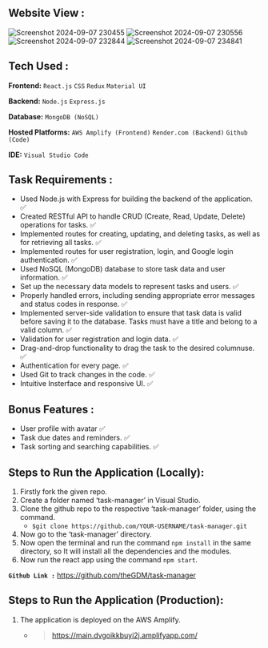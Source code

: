 ## **Website View :**
![Screenshot 2024-09-07 230455](https://github.com/user-attachments/assets/c5164a15-fbd7-44b1-ab94-0e3befa3678d)
![Screenshot 2024-09-07 230556](https://github.com/user-attachments/assets/4cbb4083-bb00-4ac6-83b4-2d601d53a688)
![Screenshot 2024-09-07 232844](https://github.com/user-attachments/assets/7fa5657b-b7c5-4049-9bc3-f185940e6ee0)
![Screenshot 2024-09-07 234841](https://github.com/user-attachments/assets/a3232359-af9b-4c43-859f-351d0cb38c1e)

## **Tech Used :**
**Frontend:** `React.js` `CSS` `Redux` `Material UI`

**Backend:** `Node.js` `Express.js`

**Database:** `MongoDB (NoSQL)`

**Hosted Platforms:** `AWS Amplify (Frontend)` `Render.com (Backend)` `Github (Code)`

**IDE:** `Visual Studio Code`

## **Task Requirements :**
- Used Node.js with Express for building the backend of the application. ✅
- Created RESTful API to handle CRUD (Create, Read, Update, Delete) operations for tasks. ✅
- Implemented routes for creating, updating, and deleting tasks, as well as for retrieving all tasks. ✅
-  Implemented routes for user registration, login, and Google login authentication. ✅
- Used NoSQL (MongoDB) database to store task data and user information. ✅
- Set up the necessary data models to represent tasks and users. ✅
- Properly handled errors, including sending appropriate error messages and status codes in response. ✅
- Implemented server-side validation to ensure that task data is valid before saving it to the database. Tasks must have a title and belong to a valid column. ✅
- Validation for user registration and login data. ✅
- Drag-and-drop functionality to drag the task to the desired columnuse. ✅
- Authentication for every page. ✅
- Used Git to track changes in the code. ✅
- Intuitive Insterface and responsive UI. ✅

## **Bonus Features :**
- User profile with avatar ✅
- Task due dates and reminders. ✅
- Task sorting and searching capabilities. ✅

## **Steps to Run the Application (Locally):**
1. Firstly fork the given repo.
2. Create a folder named ‘task-manager’ in Visual Studio.
3. Clone the github repo to the respective ‘task-manager’ folder, using the command.
   - `$git clone https://github.com/YOUR-USERNAME/task-manager.git`
4. Now go to the ‘task-manager’ directory.
5. Now open the terminal and run the command `npm install` in the same directory, so
    It will install all the dependencies and the modules.
6. Now run the react app using the command `npm start`.


**`Github Link :`** https://github.com/theGDM/task-manager


## **Steps to Run the Application (Production):**

1. The application is deployed on the AWS Amplify.
    - > https://main.dvgoikkbuyi2j.amplifyapp.com/
